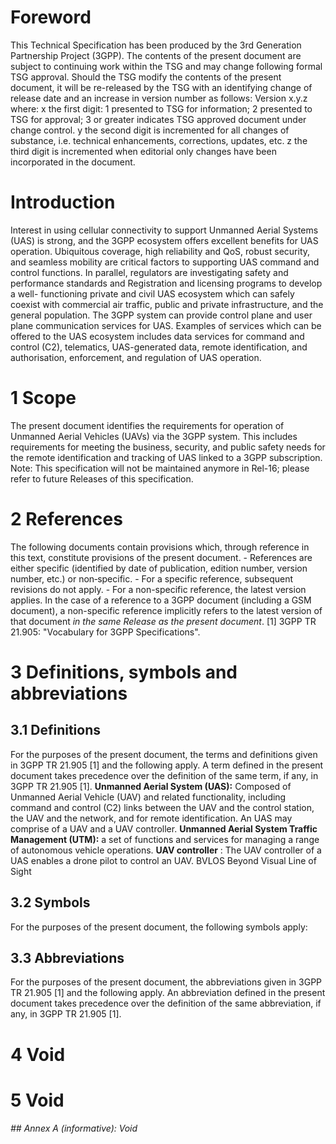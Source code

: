 # Foreword
This Technical Specification has been produced by the 3rd Generation
Partnership Project (3GPP).
The contents of the present document are subject to continuing work within the
TSG and may change following formal TSG approval. Should the TSG modify the
contents of the present document, it will be re-released by the TSG with an
identifying change of release date and an increase in version number as
follows:
Version x.y.z
where:
x the first digit:
1 presented to TSG for information;
2 presented to TSG for approval;
3 or greater indicates TSG approved document under change control.
y the second digit is incremented for all changes of substance, i.e. technical
enhancements, corrections, updates, etc.
z the third digit is incremented when editorial only changes have been
incorporated in the document.
# Introduction
Interest in using cellular connectivity to support Unmanned Aerial Systems
(UAS) is strong, and the 3GPP ecosystem offers excellent benefits for UAS
operation. Ubiquitous coverage, high reliability and QoS, robust security, and
seamless mobility are critical factors to supporting UAS command and control
functions. In parallel, regulators are investigating safety and performance
standards and Registration and licensing programs to develop a well-
functioning private and civil UAS ecosystem which can safely coexist with
commercial air traffic, public and private infrastructure, and the general
population.
The 3GPP system can provide control plane and user plane communication
services for UAS. Examples of services which can be offered to the UAS
ecosystem includes data services for command and control (C2), telematics,
UAS-generated data, remote identification, and authorisation, enforcement, and
regulation of UAS operation.
# 1 Scope
The present document identifies the requirements for operation of Unmanned
Aerial Vehicles (UAVs) via the 3GPP system.
This includes requirements for meeting the business, security, and public
safety needs for the remote identification and tracking of UAS linked to a
3GPP subscription.
Note: This specification will not be maintained anymore in Rel-16; please
refer to future Releases of this specification.
# 2 References
The following documents contain provisions which, through reference in this
text, constitute provisions of the present document.
\- References are either specific (identified by date of publication, edition
number, version number, etc.) or non‑specific.
\- For a specific reference, subsequent revisions do not apply.
\- For a non-specific reference, the latest version applies. In the case of a
reference to a 3GPP document (including a GSM document), a non-specific
reference implicitly refers to the latest version of that document _in the
same Release as the present document_.
[1] 3GPP TR 21.905: \"Vocabulary for 3GPP Specifications\".
# 3 Definitions, symbols and abbreviations
## 3.1 Definitions
For the purposes of the present document, the terms and definitions given in
3GPP TR 21.905 [1] and the following apply. A term defined in the present
document takes precedence over the definition of the same term, if any, in
3GPP TR 21.905 [1].
**Unmanned Aerial System (UAS):** Composed of Unmanned Aerial Vehicle (UAV)
and related functionality, including command and control (C2) links between
the UAV and the control station, the UAV and the network, and for remote
identification. An UAS may comprise of a UAV and a UAV controller.
**Unmanned Aerial System Traffic Management (UTM):** a set of functions and
services for managing a range of autonomous vehicle operations.
**UAV controller** : The UAV controller of a UAS enables a drone pilot to
control an UAV. BVLOS Beyond Visual Line of Sight
## 3.2 Symbols
For the purposes of the present document, the following symbols apply:
## 3.3 Abbreviations
For the purposes of the present document, the abbreviations given in 3GPP TR
21.905 [1] and the following apply. An abbreviation defined in the present
document takes precedence over the definition of the same abbreviation, if
any, in 3GPP TR 21.905 [1].
# 4 Void
# 5 Void
###### ## Annex A (informative): Void
#